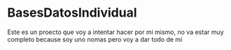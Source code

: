 # BasesDatosIndividual
Este es un proecto que voy a intentar hacer por mi mismo, no va estar muy completo because soy uno nomas pero voy a dar todo de mi 
